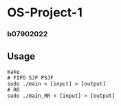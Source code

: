 # OS-Project-1

### b07902022

## Usage
```bash=
make
# FIFO SJF PSJF
sudo ./main < [input] > [output]
# RR
sudo ./main_RR < [input] > [output]
```